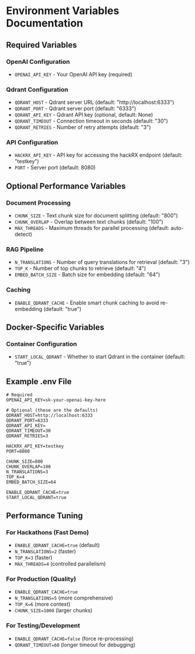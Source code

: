 # Environment Variables Documentation

## Required Variables

### OpenAI Configuration
- `OPENAI_API_KEY` - Your OpenAI API key (required)

### Qdrant Configuration
- `QDRANT_HOST` - Qdrant server URL (default: "http://localhost:6333")
- `QDRANT_PORT` - Qdrant server port (default: "6333")
- `QDRANT_API_KEY` - Qdrant API key (optional, default: None)
- `QDRANT_TIMEOUT` - Connection timeout in seconds (default: "30")
- `QDRANT_RETRIES` - Number of retry attempts (default: "3")

### API Configuration
- `HACKRX_API_KEY` - API key for accessing the hackRX endpoint (default: "testkey")
- `PORT` - Server port (default: 8080)

## Optional Performance Variables

### Document Processing
- `CHUNK_SIZE` - Text chunk size for document splitting (default: "800")
- `CHUNK_OVERLAP` - Overlap between text chunks (default: "100")
- `MAX_THREADS` - Maximum threads for parallel processing (default: auto-detect)

### RAG Pipeline
- `N_TRANSLATIONS` - Number of query translations for retrieval (default: "3")
- `TOP_K` - Number of top chunks to retrieve (default: "4")
- `EMBED_BATCH_SIZE` - Batch size for embedding (default: "64")

### Caching
- `ENABLE_QDRANT_CACHE` - Enable smart chunk caching to avoid re-embedding (default: "true")

## Docker-Specific Variables

### Container Configuration
- `START_LOCAL_QDRANT` - Whether to start Qdrant in the container (default: "true")

## Example .env File

```env
# Required
OPENAI_API_KEY=sk-your-openai-key-here

# Optional (these are the defaults)
QDRANT_HOST=http://localhost:6333
QDRANT_PORT=6333
QDRANT_API_KEY=
QDRANT_TIMEOUT=30
QDRANT_RETRIES=3

HACKRX_API_KEY=testkey
PORT=8080

CHUNK_SIZE=800
CHUNK_OVERLAP=100
N_TRANSLATIONS=3
TOP_K=4
EMBED_BATCH_SIZE=64

ENABLE_QDRANT_CACHE=true
START_LOCAL_QDRANT=true
```

## Performance Tuning

### For Hackathons (Fast Demo)
- `ENABLE_QDRANT_CACHE=true` (default)
- `N_TRANSLATIONS=2` (faster)
- `TOP_K=3` (faster)
- `MAX_THREADS=4` (controlled parallelism)

### For Production (Quality)
- `ENABLE_QDRANT_CACHE=true`
- `N_TRANSLATIONS=5` (more comprehensive)
- `TOP_K=6` (more context)
- `CHUNK_SIZE=1000` (larger chunks)

### For Testing/Development
- `ENABLE_QDRANT_CACHE=false` (force re-processing)
- `QDRANT_TIMEOUT=60` (longer timeout for debugging)
